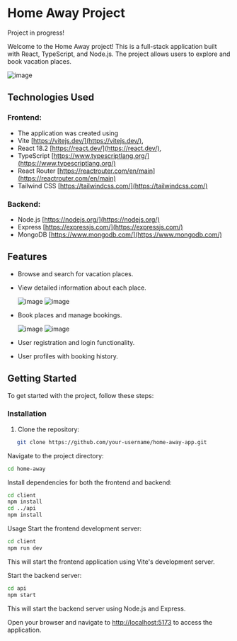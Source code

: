 # Home Away Project
Project in progress!

Welcome to the Home Away project! This is a full-stack application built with React, TypeScript, and Node.js. The project allows users to explore and book vacation places.

![image](https://github.com/free3et/home-away-app/assets/19286076/612caa82-f09a-4552-93b0-54de7e91cd73)

## Technologies Used
### Frontend:
- The application was created using
- Vite [https://vitejs.dev/](https://vitejs.dev/),
- React 18.2 [https://react.dev/](https://react.dev/),
- TypeScript [https://www.typescriptlang.org/](https://www.typescriptlang.org/)
- React Router [https://reactrouter.com/en/main](https://reactrouter.com/en/main)
- Tailwind CSS [https://tailwindcss.com/](https://tailwindcss.com/)

### Backend:
- Node.js [https://nodejs.org/](https://nodejs.org/)
- Express [https://expressjs.com/](https://expressjs.com/)
- MongoDB [https://www.mongodb.com/](https://www.mongodb.com/)

## Features

- Browse and search for vacation places.
- View detailed information about each place.

  ![image](https://github.com/free3et/home-away-app/assets/19286076/763a18a8-0e4c-46b1-a567-0bc772f22963)
  ![image](https://github.com/free3et/home-away-app/assets/19286076/3c73ef5a-8300-49bd-b3f6-822c5a06725a)


- Book places and manage bookings.
  
  ![image](https://github.com/free3et/home-away-app/assets/19286076/d3a00541-2eb1-4609-939a-02c6b871072f)
  ![image](https://github.com/free3et/home-away-app/assets/19286076/01c22326-2c74-48c8-9f78-8ea78535542a)

- User registration and login functionality.
- User profiles with booking history.

## Getting Started

To get started with the project, follow these steps:

### Installation

1. Clone the repository:

```bash
   git clone https://github.com/your-username/home-away-app.git
```
Navigate to the project directory:
```bash
cd home-away
```

Install dependencies for both the frontend and backend:
```bash
cd client
npm install
cd ../api
npm install
```
Usage
Start the frontend development server:
```bash
cd client
npm run dev
```
This will start the frontend application using Vite's development server.

Start the backend server:
```bash
cd api
npm start
```
This will start the backend server using Node.js and Express.

Open your browser and navigate to [http://localhost:5173](http://localhost:5173/home-away/) to access the application.









